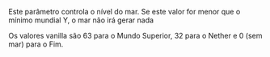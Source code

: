 Este parâmetro controla o nível do mar. Se este valor for menor que o mínimo mundial Y, o mar não irá
gerar nada

Os valores vanilla são 63 para o Mundo Superior, 32 para o Nether e 0 (sem mar) para o Fim.